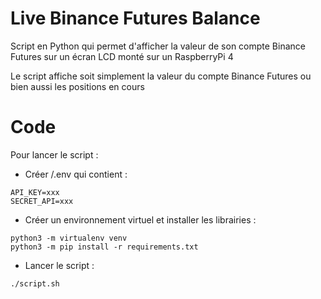 Live Binance Futures Balance
==============================

Script en Python qui permet d'afficher la valeur de son compte Binance Futures sur un écran LCD monté sur un RaspberryPi 4

Le script affiche soit simplement la valeur du compte Binance Futures ou bien aussi les positions en cours

# Code

Pour lancer le script : 

- Créer /.env qui contient :

```
API_KEY=xxx
SECRET_API=xxx
```

- Créer un environnement virtuel et installer les librairies : 

```
python3 -m virtualenv venv
python3 -m pip install -r requirements.txt
```
- Lancer le script :

```
./script.sh
```




